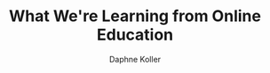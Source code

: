 ---
layout: leaf-node
title: "What We're Learning from Online Education"
title-url: "https://www.ted.com/talks/daphne_koller_what_we_re_learning_from_online_education?language=en"
author: "Daphne Koller"
groups: technologies
categories: online-learning
topics: introductory-resources
summary: >
    "Daphne Koller is enticing top universities to put their most intriguing courses
    online for free — not just as a service, but as a way to research how people
    learn. With Coursera (cofounded by Andrew Ng), each keystroke, quiz, peer-to-peer
    discussion and self-graded assignment builds an unprecedented pool of data on how
    knowledge is processed. "
cite: >
    Koller, D. (n.d.). What We're Learning from Online Education. Ted.com.
    Retrieved April 13, 2017 from: https://www.ted.com/talks/daphne_koller_what_we_re_learning_from_online_education?language=en
pub-date: 2012-06-01
added-date: 2017-04-13
resource-type: video
---
